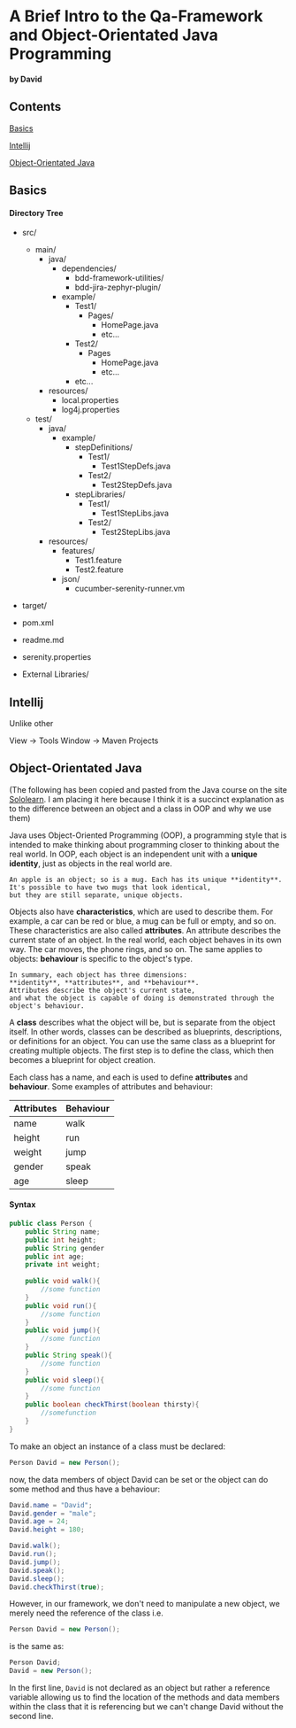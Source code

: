 # A Brief Intro to the Qa-Framework and Object-Orientated Java Programming

#### by David

## Contents

[Basics](#basics)

[Intellij](#intellij)

[Object-Orientated Java](#object-orientated-java)

## Basics

#### Directory Tree

* src/
	* main/
		* java/
			* dependencies/
				* bdd-framework-utilities/
				* bdd-jira-zephyr-plugin/
			* example/
				* Test1/
					* Pages/
						* HomePage.java
						* etc...
				* Test2/
					* Pages
						* HomePage.java
						* etc...
				* etc...
		* resources/
			* local.properties
			* log4j.properties
	* test/
		* java/
			* example/
				* stepDefinitions/
					* Test1/
						* Test1StepDefs.java
					* Test2/
						* Test2StepDefs.java
				* stepLibraries/
					* Test1/
						* Test1StepLibs.java
					* Test2/
						* Test2StepLibs.java
		* resources/
			* features/
				* Test1.feature
				* Test2.feature
			* json/
				* cucumber-serenity-runner.vm
* target/
* pom.xml
* readme.md
* serenity.properties

* External Libraries/

## Intellij

Unlike other 

View -> Tools Window -> Maven Projects

## Object-Orientated Java

(The following has been copied and pasted from the Java course on the site [Sololearn](https://www.sololearn.com). I am placing it here because I think it is a succinct explanation as to the difference between an object and a class in OOP and why we use them)

Java uses Object-Oriented Programming (OOP), a programming style that is intended to make thinking about programming closer to thinking about the real world.
In OOP, each object is an independent unit with a **unique identity**, just as objects in the real world are.

```
An apple is an object; so is a mug. Each has its unique **identity**.
It's possible to have two mugs that look identical,
but they are still separate, unique objects.
```

Objects also have **characteristics**, which are used to describe them. 
For example, a car can be red or blue, a mug can be full or empty, and so on. These characteristics are also called **attributes**. An attribute describes the current state of an object.
In the real world, each object behaves in its own way. The car moves, the phone rings, and so on.
The same applies to objects: **behaviour** is specific to the object's type.

```
In summary, each object has three dimensions:
**identity**, **attributes**, and **behaviour**. 
Attributes describe the object's current state,
and what the object is capable of doing is demonstrated through the object's behaviour.
```

A **class** describes what the object will be, but is separate from the object itself. 
In other words, classes can be described as blueprints, descriptions, or definitions for an object. You can use the same class as a blueprint for creating multiple objects. The first step is to define the class, which then becomes a blueprint for object creation.

Each class has a name, and each is used to define **attributes** and **behaviour**.
Some examples of attributes and behaviour:

| Attributes | Behaviour |
|------------|-----------|
| name 		 | walk		|
| height	 | run 		|
| weight	 | jump		|
| gender	 | speak 	|
| age		 | sleep 	|

#### Syntax

```java
public class Person {
	public String name;
	public int height;
	public String gender
	public int age;
	private int weight;
	
	public void walk(){
		//some function
	}
	public void run(){
		//some function
	}
	public void jump(){
		//some function
	}
	public String speak(){
		//some function
	}
	public void sleep(){
		//some function
	}
	public boolean checkThirst(boolean thirsty){
		//somefunction
	}
}
```
To make an object an instance of a class must be declared:
```java
Person David = new Person();
```
now, the data members of object David can be set or the object can do some method and thus have a behaviour:
```java
David.name = "David";
David.gender = "male";
David.age = 24;
David.height = 180;

David.walk();
David.run();
David.jump();
David.speak();
David.sleep();
David.checkThirst(true);
```

However, in our framework, we don't need to manipulate a new object, we merely need the reference of the class i.e.
```java
Person David = new Person();
```
is the same as:
```java
Person David;
David = new Person();
```
In the first line, `David` is not declared as an object but rather a reference variable allowing us to find the location of the methods and data members within the class that it is referencing but we can't change David without the second line.
